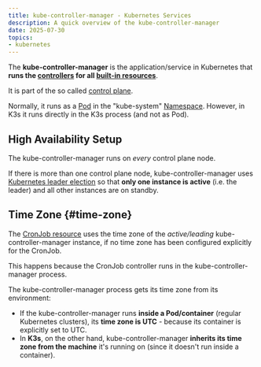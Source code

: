 ```yaml
---
title: kube-controller-manager - Kubernetes Services
description: A quick overview of the kube-controller-manager
date: 2025-07-30
topics:
- kubernetes
---
```


The **kube-controller-manager** is the application/service in Kubernetes that **runs the [controllers](resources/overview.md#controllers) for all [built-in resources](resources/overview.md#built-in-resources)**.

It is part of the so called [control plane](terminology.md).

Normally, it runs as a [Pod](resources/pods.md) in the "kube-system" [Namespace](resources/namespaces.md). However, in K3s it runs directly in the K3s process (and not as Pod).

## High Availability Setup

The kube-controller-manager runs on *every* control plane node.

If there is more than one control plane node, kube-controller-manager uses [Kubernetes leader election](leader-election.md) so that **only one instance is active** (i.e. the leader) and all other instances are on standby.

## Time Zone {#time-zone}

The [CronJob resource](resources/cronjobs.md) uses the time zone of the *active/leading* kube-controller-manager instance, if no time zone has been configured explicitly for the CronJob.

This happens because the CronJob controller runs in the kube-controller-manager process.

The kube-controller-manager process gets its time zone from its environment:

* If the kube-controller-manager runs **inside a Pod/container** (regular Kubernetes clusters), its **time zone is UTC** - because its container is explicitly set to UTC.
* In **K3s**, on the other hand, kube-controller-manager **inherits its time zone from the machine** it's running on (since it doesn't run inside a container).
